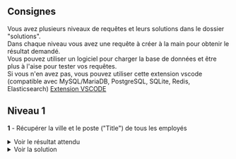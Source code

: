 
## Consignes
Vous avez plusieurs niveaux de requêtes et leurs solutions dans le dossier "solutions".  
Dans chaque niveau vous avez une requête à créer à la main pour obtenir le résultat demandé.    
Vous pouvez utiliser un logiciel pour charger la base de données et être plus à l'aise pour tester vos requêtes.  
Si vous n'en avez pas, vous pouvez utiliser cette extension vscode (compatible avec MySQL/MariaDB, PostgreSQL, SQLite, Redis, Elasticsearch)
[Extension VSCODE](https://marketplace.visualstudio.com/items?itemName=cweijan.vscode-mysql-client2)



## Niveau 1

**1**
    - Récupérer la ville et le poste ("Title") de tous les employés

<details>
    <summary>Voir le résultat attendu</summary>

Liste des employés
---
| City | Title | 
| --- | --- | 
| Edmonton | General Manager | 
| Calgary | Sales Manager | 
| Calgary | Sales Support Agent | 
| Calgary | Sales Support Agent | 
| Calgary | Sales Support Agent | 
| Calgary | IT Manager | 
| Lethbridge | IT Staff | 
| Lethbridge | IT Staff | 

    
</details>

<details>
    <summary>Voir la solution</summary>
    ``` sql
    SELECT City, Title FROM employees
    ```
</details>

